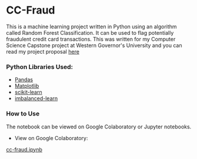 # CC-Fraud
This is a machine learning project written in Python using an algorithm called Random Forest Classification. It can be used to flag potentially fraudulent credit card transactions. This was written for my Computer Science Capstone project at Western Governor's University and you can read my project proposal [here](Capstone%20Melanie%20Akau.pdf)

### Python Libraries Used:
- [Pandas](https://pandas.pydata.org/docs/getting_started/index.html)
- [Matplotlib](https://matplotlib.org/stable/index.html)
- [scikit-learn](https://scikit-learn.org/stable/modules/classes.html)
- [imbalanced-learn](https://imbalanced-learn.org/stable/)

### How to Use

The notebook can be viewed on Google Colaboratory or Jupyter notebooks.

- View on Google Colaboratory:

[cc-fraud.ipynb](https://colab.research.google.com/drive/1GW3Efc_JBUA_5y5aVuBghhB6rgE-sPsC?usp=sharing)

<!-- TODO: Jupyter Notebooks Instructions -->
<!-- - Jupyter Notebooks -->
